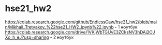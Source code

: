 # hse21_hw2
https://colab.research.google.com/github/EndlessCaw/hse21_hw2/blob/main/Mikhail_Tretyakov_%22hse21_HW2_ipynb%22.ipynb - 1 ноутбук
https://colab.research.google.com/drive/1VKjWbTGUvE3ZCksNV3hDAj2OJXo_h_eJ?usp=sharing - 2 ноутбук
